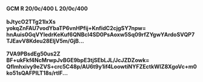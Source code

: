 #### GCM R 20/0c/400 L 20/0c/400
**bJtycO2TTg21lxXs**<br/>**yokqZnFAU7vodYbaTP6vnHPfij+KnfidC2cjgSY7npw=**<br/>**hnAuis0GqVYledrKeKuf6QNBcl4SD0PsAoxw5Sq09rfZYgwYArdoSVQP7TJEavV8Kdeu28EljV5m/GjB...**<br/><br/>
**7VA9PBsdEg50us2Z**<br/>**BF+ukFkf4NcMrwpJvBGE9bpE3tjSEbLJL/JcJZDZowk=**<br/>**Qflmhxivy9eZVS+crc5C48p/AU6t9y1if4LoowtiNYFZEctkWIZ8XgoVc+m0ko51sQAFPILT18s/rtlF...**
